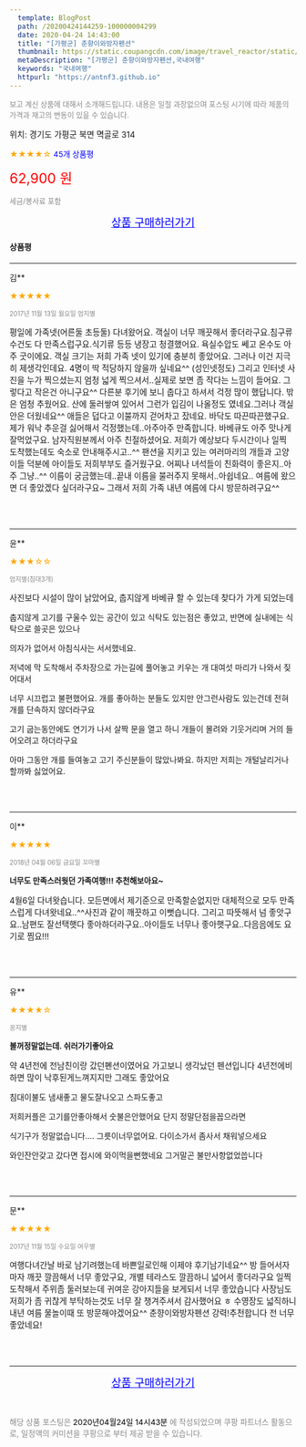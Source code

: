 ```yaml
---
  template: BlogPost
  path: /20200424144259-100000004299
  date: 2020-04-24 14:43:00
  title: "[가평군] 춘향이와방자펜션"
  thumbnail: https://static.coupangcdn.com/image/travel_reactor/static/booking/image/pension/ddnayo/5834c42b-fbcb-4db1-a43d-ed6f5dadc9dd.jpg
  metaDescription: "[가평군] 춘향이와방자펜션,국내여행"
  keywords: "국내여행"
  httpurl: "https://antnf3.github.io"
---
```

  
<span style="color: #888;font-size:0.8rem">보고 계신 상품에 대해서 소개해드립니다.
내용은 일절 과장없으며 포스팅 시기에 따라 제품의 가격과 재고의 변동이 있을 수 있습니다.</span>
  
<span style="font-size: 0.9rem;">위치: 경기도 가평군 북면 멱골로 314</span>
  
<span style="color: orange;">★★★★☆</span> <span style="color: blue;font-size: 0.85rem;">45개 상품평</span>
  
<span style="color: red;font-size: 1.5rem;">62,900 원</span>
  
<span style="color: #888;font-size:0.8rem">세금/봉사료 포함</span>





<p align="center"><a href="http://me2.do/GurM6KRn" style="font-size: 1.2rem; color: blue;">상품 구매하러가기</a></p>

#### 상품평
  
---
  
김**
    
<span style="color: orange;">★★★★★</span>
    
<span style="color: #888;font-size:0.7rem">2017년 11월 13일 월요일 엄지별</span>
    

    
<span style="font-size: 0.9rem;">평일에 가족넷(어른둘 초등둘) 다녀왔어요. 객실이 너무 깨끗해서 좋더라구요.침구류 수건도 다 만족스럽구요.식기류 등등 냉장고 청결했어요. 욕실수압도 쎄고 온수도 아주 굿이에요.
객실 크기는 저희 가족 넷이 있기에 충분히 좋았어요. 그러나 이건 지극히 제생각인데요. 4명이 딱 적당하지 않을까 싶네요^^ (성인넷정도) 그리고 인터넷 사진을 누가 찍으셨는지 엄청 넓게 찍으셔서..실제로 보면 좀 작다는 느낌이 들어요. 그렇다고 작은건 아니구요^^
다른분 후기에 보니 춥다고 하셔서 걱정 많이 했답니다. 밖은 엄청 추웠어요. 산에 둘러쌓여 있어서 그런가 입김이 나올정도 였네요.그러나 객실안은 더웠네요^^ 애들은 덥다고 이불까지 걷어차고 잤네요. 바닥도 따끈따끈했구요. 제가 워낙 추운걸 싫어해서 걱정했는데..아주아주 만족합니다. 바베큐도 아주 맛나게 잘먹었구요. 남자직원분께서 아주 친절하셨어요. 저희가 예상보다 두시간이나 일찍 도착했는데도 숙소로 안내해주시고..^^
팬션을 지키고 있는 여러마리의 개들과 고양이들 덕분에 아이들도 저희부부도 즐거웠구요. 어찌나 녀석들이 친화력이 좋은지..아주 그냥..^^ 이름이 궁금했는데..끝내 이름을 불러주지 못해서..아쉽네요..
여름에 왔으면 더 좋았겠다 싶더라구요~ 그래서 저희 가족 내년 여름에 다시 방문하려구요^^</span>
    
<br>
<br>

---
  
윤**
    
<span style="color: orange;">★★★☆☆</span>
    
<span style="color: #888;font-size:0.7rem">엄지별(침대3개)</span>
    

    
<span style="font-size: 0.9rem;">사진보다 시설이 많이 낡았어요,  춥지않게 바베큐 할 수 있는데 찾다가 가게 되었는데

 춥지않게 고기를 구울수 있는 공간이 있고 식탁도 있는점은 좋았고,  반면에 실내에는 식탁으로 쓸곳은 있으나

의자가 없어서 아침식사는 서서했네요.

저녁에 막 도착해서 주차장으로 가는길에 풀어놓고 키우는 개 대여섯 마리가 나와서 짖어대서

너무 시끄럽고 불편했어요.  개를 좋아하는 분들도 있지만 안그런사람도 있는건데 전혀 개를 단속하지 않더라구요

고기 굽는동안에도 연기가 나서 살짝 문을 열고 하니 개들이 몰려와 기웃거리며 거의 들어오려고 하더라구요

아마 그동안 개를 들여놓고 고기 주신분들이 많았나봐요.  하지만 저희는 개털날리거나 할까봐 싫었어요.</span>
    
<br>
<br>

---
  
이**
    
<span style="color: orange;">★★★★★</span>
    
<span style="color: #888;font-size:0.7rem">2018년 04월 06일 금요일 꼬마별</span>
    
<span style="font-size:0.85rem">**너무도 만족스러웟던 가족여행!!! 추천해보아요~**</span>
    
<span style="font-size: 0.9rem;">4월6일 다녀왓습니다. 모든면에서 제기준으로 만족할순없지만 
대체적으로 모두 만족스럽게 다녀왓네요..^^사진과 같이 깨끗하고 이뻣습니다. 그리고 따뜻해서 넘 좋앗구요..남편도 잘선택햇다 좋아하더라구요..아이들도 너무나 좋아햇구요..다음음에도 요기로 찜요!!!</span>
    
<br>
<br>

---
  
유**
    
<span style="color: orange;">★★★★☆</span>
    
<span style="color: #888;font-size:0.7rem">꽁지별</span>
    
<span style="font-size:0.85rem">**볼꺼정말없는데. 쉬러가기좋아요**</span>
    
<span style="font-size: 0.9rem;">약 4년전에 전남친이랑 갔던폔션이였어요
가고보니 생각났던 펜션입니다 
4년전에비하면 많이 낙후된게느껴지지만
그래도 좋았어요

침대이불도 냄새좋고 물도잘나오고 스파도좋고

저희커플은 고기를안좋아해서 숫불은안했어요
단지 정말단점을꼽으라면

식기구가 정말없습니다....
그릇이너무없어요. 다이소가서 좀사서 채워넣으세요

와인잔안갖고 갔다면 접시에 와이먹을뻔했네요
그거말곤 불만사항없었씁니다</span>
    
<br>
<br>

---
  
문**
    
<span style="color: orange;">★★★★★</span>
    
<span style="color: #888;font-size:0.7rem">2017년 11월 15일 수요일 여우별</span>
    

    
<span style="font-size: 0.9rem;">여행다녀간날 바로 남기려했는데 바쁜일로인해 이제야 후기남기네요^^
방 들어서자마자 깨끗 깔끔해서 너무 좋았구요,
개별 테라스도 깔끔하니 넓어서 좋더라구요
일찍 도착해서 주위좀 둘러보는데 귀여운 강아지들을 보게되서 너무 좋았습니다
사장님도 저희가 좀 귀찮게 부탁하는것도 너무 잘 챙겨주셔서 감사했어요 ㅎ
수영장도 넓직하니 내년 여름 물놀이때 또 방문해야겠어요^^
춘향이와방자펜션 강력!추천합니다 전 너무 좋았네요!</span>
    
<br>
<br>


  
---
  
<p align="center"><a href="http://me2.do/GurM6KRn" style="font-size: 1.2rem; color: blue;">상품 구매하러가기</a></p>
  
<br>
  
<span style="font-size: 0.85rem; color: #888;">해당 상품 포스팅은 <span style="color: #000;"> 2020년04월24일 14시43분 </span> 에 작성되었으며 쿠팡 파트너스 활동으로, 일정액의 커미션을 쿠팡으로 부터 제공 받을 수 있습니다.</span>